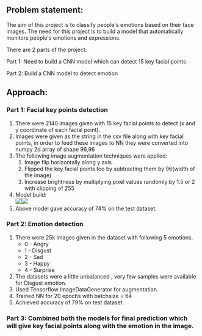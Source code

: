 ## Problem statement:

The aim of this project is to classify people's emotions based on their face images. The need for this project is to build a model that automatically monitors people's emotions and expressions.

There are 2 parts of the project:

Part 1: Need to build a CNN model which can detect 15 key facial points

Part 2: Build a CNN model to detect emotion

## Approach:

### Part 1: Facial key points detection

1.  There were 2140 images given with 15 key facial points to detect (x and y coordinate of each facial point).
2.  Images were given as the string in the csv file along with key facial points, in order to feed these images to NN they were converted into numpy 2d array of shape 96,96
3.  The following image augmentation techniques were applied:
    1.  Image flip horizontally along y axis
    2.  Flipped the key facial points too by subtracting them by 96(width of the image)
    3.  Increase brightness by multiplying pixel values randomly by 1.5 or 2 with clipping of 255
4.  Model build:  
    ![](https://33333.cdn.cke-cs.com/kSW7V9NHUXugvhoQeFaf/images/b47c6d3a46ab7c6aa21af273771f6bb44d4372c39a0884a2.png)![](https://33333.cdn.cke-cs.com/kSW7V9NHUXugvhoQeFaf/images/68ae39bbea5e18981e6f43aec346c0bc9cea88fac4bac784.png)
5.  Above model gave accuracy of 74% on the test dataset.

### Part 2: Emotion detection

1.  There were 25k images given in the dataset with following 5 emotions.
    *   0 - Angry
    *   1 - Disgust
    *   2 - Sad
    *   3 - Happy
    *   4 - Surprise
2.  The datasets were a little unbalanced , very few samples were available for Disgust emotion.
3.  Used Tensorflow ImageDataGenerator for augmentation.
4.  Trained NN for 20 epochs with batchsize = 64
5.  Achieved accuracy of 79% on test dataset

### Part 3: Combined both the models for final prediction which will give key facial points along with the emotion in the image.

